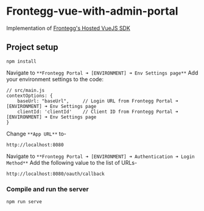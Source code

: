 # Frontegg-vue-with-admin-portal
Implementation of [Frontegg's Hosted VueJS SDK](https://docs.frontegg.com/docs/vue-hosted-login-guide)

## Project setup
```
npm install
```

Navigate to `**Frontegg Portal ➜ [ENVIRONMENT] ➜ Env Settings page**`
Add your environment settings to the code:
```
// src/main.js
contextOptions: {
    baseUrl: "baseUrl",     // Login URL from Frontegg Portal ➜ [ENVIRONMENT] ➜ Env Settings page
    clientId: 'clientId'    // Client ID from Frontegg Portal ➜ [ENVIRONMENT] ➜ Env Settings page
}
```

Change `**App URL**` to-
```
http://localhost:8080
```

Navigate to `**Frontegg Portal ➜ [ENVIRONMENT] ➜ Authentication ➜ Login Method**`
Add the following value to the list of URLs-
```
http://localhost:8080/oauth/callback
```


### Compile and run the server
```
npm run serve
```
